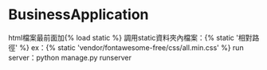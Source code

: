 # BusinessApplication
html檔案最前面加{% load static %}
調用static資料夾內檔案：{% static '相對路徑' %}
ex：{% static 'vendor/fontawesome-free/css/all.min.css' %}
run server：python manage.py runserver